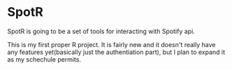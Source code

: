 # SpotR
SpotR is going to be a set of tools for interacting with Spotify api. 

This is my first proper R project. It is fairly new and it doesn't really have any features yet(basically just the authentiation part), but I plan to expand it as my schechule permits.
